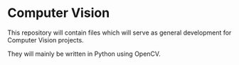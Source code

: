 # Computer Vision

This repository will contain files which will serve as general development for Computer Vision projects. 

They will mainly be written in Python using OpenCV.
